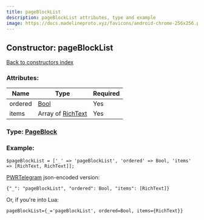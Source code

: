```yaml
---
title: pageBlockList
description: pageBlockList attributes, type and example
image: https://docs.madelineproto.xyz/favicons/android-chrome-256x256.png
---
```

## Constructor: pageBlockList  
[Back to constructors index](index.md)



### Attributes:

| Name     |    Type       | Required |
|----------|---------------|----------|
|ordered|[Bool](../types/Bool.md) | Yes|
|items|Array of [RichText](../types/RichText.md) | Yes|



### Type: [PageBlock](../types/PageBlock.md)


### Example:

```
$pageBlockList = ['_' => 'pageBlockList', 'ordered' => Bool, 'items' => [RichText, RichText]];
```  

[PWRTelegram](https://pwrtelegram.xyz) json-encoded version:

```
{"_": "pageBlockList", "ordered": Bool, "items": [RichText]}
```


Or, if you're into Lua:  


```
pageBlockList={_='pageBlockList', ordered=Bool, items={RichText}}

```


